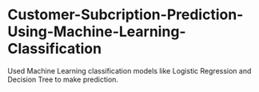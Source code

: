 # Customer-Subcription-Prediction-Using-Machine-Learning-Classification
Used Machine Learning classification models like Logistic Regression and Decision Tree to make prediction.
